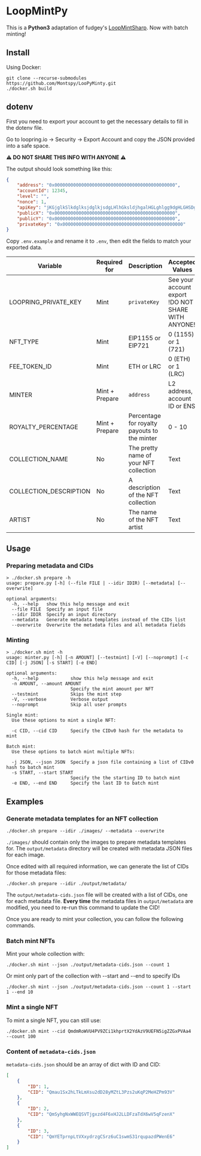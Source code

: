# LoopMintPy

This is a **Python3** adaptation of fudgey's [LoopMintSharp](https://github.com/fudgebucket27/LoopMintSharp).
Now with batch minting!

## Install

Using Docker:

```shell
git clone --recurse-submodules https://github.com/Montspy/LooPyMinty.git
./docker.sh build
```

## dotenv

First you need to export your account to get the necessary details to fill in the dotenv file.

Go to loopring.io -> Security -> Export Account and copy the JSON provided into a safe space.

**⚠️ DO NOT SHARE THIS INFO WITH ANYONE ⚠️**

The output should look something like this:

```json
{
    "address": "0x000000000000000000000000000000000000000000000",
    "accountId": 12345,
    "level": "",
    "nonce": 1,
    "apiKey": "jKGjglkSlkdglksjdglkjsdgLHlhGksldjhgalHGLghlgg9dgHLGHSDgh",
    "publicX": "0x000000000000000000000000000000000000000000000",
    "publicY": "0x000000000000000000000000000000000000000000000",
    "privateKey": "0x000000000000000000000000000000000000000000000"
}
```

Copy `.env.example` and rename it to `.env`, then edit the fields to match your exported data.

| Variable               | Required for | Description                                  | Accepted Values         |
|------------------------|--------------|----------------------------------------------|-------------------------|
| LOOPRING_PRIVATE_KEY   | Mint      | `privateKey`                                 | See your account export !DO NOT SHARE WITH ANYONE! |
| NFT_TYPE               | Mint      | EIP1155 or EIP721                            | 0 (1155) or 1 (721)     |
| FEE_TOKEN_ID           | Mint      | ETH or LRC                                   | 0 (ETH) or 1 (LRC)      |
| MINTER                 | Mint + Prepare | `address`                                    | L2 address, account ID or ENS |
| ROYALTY_PERCENTAGE     | Mint + Prepare | Percentage for royalty payouts to the minter | 0 - 10                  |
| COLLECTION_NAME        | No           | The pretty name of your NFT collection       | Text                    |
| COLLECTION_DESCRIPTION | No           | A description of the NFT collection          | Text                    |
| ARTIST                 | No           | The name of the NFT artist                   | Text                    |

## Usage

### Preparing metadata and CIDs
```shell
> ./docker.sh prepare -h
usage: prepare.py [-h] (--file FILE | --idir IDIR) [--metadata] [--overwrite]

optional arguments:
  -h, --help   show this help message and exit
  --file FILE  Specify an input file
  --idir IDIR  Specify an input directory
  --metadata   Generate metadata templates instead of the CIDs list
  --overwrite  Overwrite the metadata files and all metadata fields
```

### Minting
```shell
> ./docker.sh mint -h
usage: minter.py [-h] [-n AMOUNT] [--testmint] [-V] [--noprompt] [-c CID] [-j JSON] [-s START] [-e END]

optional arguments:
  -h, --help            show this help message and exit
  -n AMOUNT, --amount AMOUNT
                        Specify the mint amount per NFT
  --testmint            Skips the mint step
  -V, --verbose         Verbose output
  --noprompt            Skip all user prompts

Single mint:
  Use these options to mint a single NFT:

  -c CID, --cid CID     Specify the CIDv0 hash for the metadata to mint

Batch mint:
  Use these options to batch mint multiple NFTs:

  -j JSON, --json JSON  Specify a json file containing a list of CIDv0 hash to batch mint
  -s START, --start START
                        Specify the the starting ID to batch mint
  -e END, --end END     Specify the last ID to batch mint
```

## Examples
### Generate metadata templates for an NFT collection

```shell
./docker.sh prepare --idir ./images/ --metadata --overwrite
```
`./images/` should contain only the images to prepare metadata templates for.
The `output/metadata` directory will be created with metadata JSON files for each image.

Once edited with all required information, we can generate the list of CIDs for those metadata files:
```shell
./docker.sh prepare --idir ./output/metadata/
```
The `output/metadata-cids.json` file will be created with a list of CIDs, one for each metadata file.
**Every time** the metadata files in `output/metadata` are modified, you need to re-run this command to update the CID!

Once you are ready to mint your collection, you can follow the following commands.

### Batch mint NFTs

Mint your whole collection with: 

```shell
./docker.sh mint --json ./output/metadata-cids.json --count 1
```
Or mint only part of the collection with --start and --end to specify IDs
```shell
./docker.sh mint --json ./output/metadata-cids.json --count 1 --start 1 --end 10
```

### Mint a single NFT

To mint a single NFT, you can still use:

```shell
./docker.sh mint --cid QmdmRoWVU4PV9ZCi1khprtX2YdAzV9UEFN5igZZGxPVAa4 --count 100
```

### Content of `metadata-cids.json`
`metadata-cids.json` should be an array of dict with ID and CID:
```json
[
    {
        "ID": 1,
        "CID": "Qmau1Sx2hLTkLmXsu2dD28yMZtL3Pzs2uKqP2MeHZPm93V"
    },
    {
        "ID": 2,
        "CID": "QmSyhgNxWWEQSVTjgxzd4F6xHJ2LLDFzaTdX6wV5qFzenX"
    },
    {
        "ID": 3,
        "CID": "QmYETprnpLtVXxydrzgCSrz6uC1swmS31rqupazdPWenE6"
    }
]
```